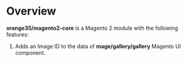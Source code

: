 # Overview

**orange35/magento2-core** is a Magento 2 module with the following features:

1. Adds an Image ID to the data of **mage/gallery/gallery** Magento UI component.
